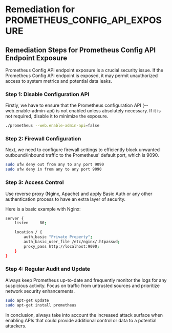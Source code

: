 # Remediation for PROMETHEUS_CONFIG_API_EXPOSURE

## Remediation Steps for Prometheus Config API Endpoint Exposure

Prometheus Config API endpoint exposure is a crucial security issue. If the Prometheus Config API endpoint is exposed, it may permit unauthorized access to system metrics and potential data leaks.

### Step 1: Disable Configuration API

Firstly, we have to ensure that the Prometheus configuration API (--web.enable-admin-api) is not enabled unless absolutely necessary. If it is not required, disable it to minimize the exposure.

```bash
./prometheus --web.enable-admin-api=false
```

### Step 2: Firewall Configuration

Next, we need to configure firewall settings to efficiently block unwanted outbound/inbound traffic to the Prometheus' default port, which is 9090.

```bash
sudo ufw deny out from any to any port 9090
sudo ufw deny in from any to any port 9090
```

### Step 3: Access Control

Use reverse proxy (Nginx, Apache) and apply Basic Auth or any other authentication process to have an extra layer of security.

Here is a basic example with Nginx:

```bash
server { 
    listen     80; 

    location / { 
        auth_basic "Private Property"; 
        auth_basic_user_file /etc/nginx/.htpasswd; 
        proxy_pass http://localhost:9090; 
    } 
}
```

### Step 4: Regular Audit and Update

Always keep Prometheus up-to-date and frequently monitor the logs for any suspicious activity. Focus on traffic from untrusted sources and prioritize network security enhancements.

```bash
sudo apt-get update
sudo apt-get install prometheus
```

In conclusion, always take into account the increased attack surface when enabling APIs that could provide additional control or data to a potential attackers.